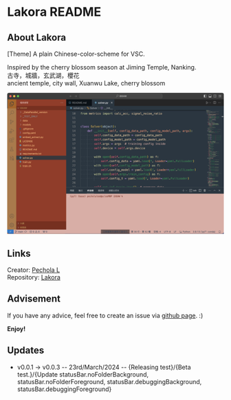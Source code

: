 # Lakora README


## About Lakora
[Theme] A plain Chinese-color-scheme for VSC.

Inspired by the cherry blossom season at Jiming Temple, Nanking.  
古寺，城牆，玄武湖，櫻花  
ancient temple, city wall, Xuanwu Lake, cherry blossom  

![lakora-阴](src/lakora-0_0_3.png)

## Links
Creator: [Pechola L](https://github.com/PecholaL)  
Repository: [Lakora](https://github.com/PecholaL)  

## Advisement
If you have any advice, feel free to create an issue via [github page](https://github.com/PecholaL/Lakora/issues). :)

**Enjoy!**


## Updates
* v0.0.1 -> v0.0.3 -- 23rd/March/2024 -- {Releasing test}/{Beta test.}/{Update statusBar.noFolderBackground, statusBar.noFolderForeground, statusBar.debuggingBackground, statusBar.debuggingForeground}
